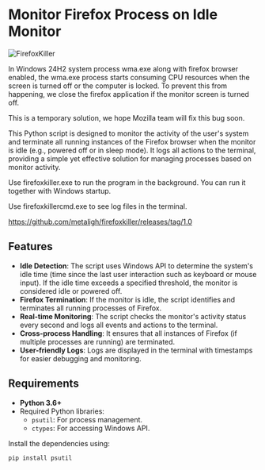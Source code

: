 # Monitor Firefox Process on Idle Monitor

![FirefoxKiller](https://i.ibb.co/HPMSxGX/ff.webp)

In Windows 24H2 system process wma.exe along with firefox browser enabled, the wma.exe process starts consuming CPU resources when the screen is turned off or the computer is locked. To prevent this from happening, we close the firefox application if the monitor screen is turned off.

This is a temporary solution, we hope Mozilla team will fix this bug soon.

This Python script is designed to monitor the activity of the user's system and terminate all running instances of the Firefox browser when the monitor is idle (e.g., powered off or in sleep mode). It logs all actions to the terminal, providing a simple yet effective solution for managing processes based on monitor activity.

Use firefoxkiller.exe to run the program in the background. You can run it together with Windows startup.

Use firefoxkillercmd.exe to see log files in the terminal.

https://github.com/metaligh/firefoxkiller/releases/tag/1.0

## Features

- **Idle Detection**: The script uses Windows API to determine the system's idle time (time since the last user interaction such as keyboard or mouse input). If the idle time exceeds a specified threshold, the monitor is considered idle or powered off.
- **Firefox Termination**: If the monitor is idle, the script identifies and terminates all running processes of Firefox.
- **Real-time Monitoring**: The script checks the monitor's activity status every second and logs all events and actions to the terminal.
- **Cross-process Handling**: It ensures that all instances of Firefox (if multiple processes are running) are terminated.
- **User-friendly Logs**: Logs are displayed in the terminal with timestamps for easier debugging and monitoring.

## Requirements

- **Python 3.6+**
- Required Python libraries:
  - `psutil`: For process management.
  - `ctypes`: For accessing Windows API.

Install the dependencies using:
```bash
pip install psutil
